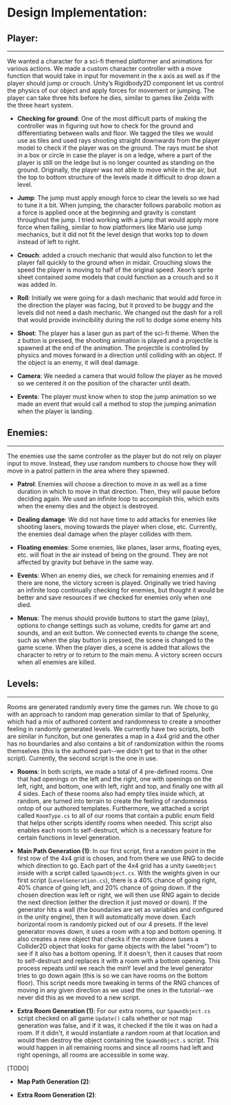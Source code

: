 # Design Implementation: 

## Player: 
-------------------------------------------------------------------------------------
We wanted a character for a sci-fi themed platformer and animations for various actions. We made a custom character controller with a move function that would take in input for movement in the x axis as well as if the player should jump or crouch. Unity’s Rigidbody2D component let us control the physics of our object and apply forces for movement or jumping. The player can take three hits before he dies, similar to games like Zelda with the three heart system.

 - **Checking for ground**: One of the most difficult parts of making the controller was in figuring out how to check for the ground and differentiating between walls and floor. We tagged the tiles we would use as tiles and used rays shooting straight downwards from the player model to check if the player was on the ground. The rays must be shot in a box or circle in case the player is on a ledge, where a part of the player is still on the ledge but is no longer counted as standing on the ground. Originally, the player was not able to move while in the air, but the top to bottom structure of the levels made it difficult to drop down a level. 
    
 - **Jump**: The jump must apply enough force to clear the levels so we had to tune it a bit. When jumping, the character follows parabolic motion as a force is applied once at the beginning and gravity is constant throughout the jump. I tried working with a jump that would apply more force when falling, similar to how platformers like Mario use jump mechanics, but it did not fit the level design that works top to down instead of left to right.
    
 - **Crouch**: added a crouch mechanic that would also function to let the player fall quickly to the ground when in midair. Crouching slows the speed the player is moving to half of the original speed. Xeon’s sprite sheet contained some models that could function as a crouch and so it was added in.
    
 - **Roll**: Initially we were going for a dash mechanic that would add force in the direction the player was facing, but it proved to be buggy and the levels did not need a dash mechanic. We changed out the dash for a roll that would provide invincibility during the roll to dodge some enemy hits
    
 - **Shoot**: The player has a laser gun as part of the sci-fi theme. When the z button is pressed, the shooting animation is played and a projectile is spawned at the end      of the animation. The projectile is controlled by physics and moves forward in a direction until colliding with an object. If the object is an enemy, it will deal damage. 
    
 - **Camera**: We needed a camera that would follow the player as he moved so we centered it on the position of the character until death.
    
 - **Events**: The player must know when to stop the jump animation so we made an event that would call a method to stop the jumping animation when the player is landing.

## Enemies: 
-------------------------------------------------------------------------------------
The enemies use the same controller as the player but do not rely on player input to move. Instead, they use random numbers to choose how they will move in a patrol pattern in the area where they spawned. 
    
 - **Patrol**: Enemies will choose a direction to move in as well as a time duration in which to move in that direction. Then, they will pause before deciding again. We used an infinite loop to accomplish this, which exits when the enemy dies and the object is destroyed.

 - **Dealing damage**: We did not have time to add attacks for enemies like shooting lasers, moving towards the player when close, etc. Currently, the enemies deal damage when the player collides with them.

 - **Floating enemies**: Some enemies, like planes, laser arms, floating eyes, etc. will float in the air instead of being on the ground. They are not affected by gravity but behave in the same way.
    
 - **Events**: When an enemy dies, we check for remaining enemies and if there are none, the victory screen is played. Originally we tried having an infinite loop continually checking for enemies, but thought it would be better and save resources if we checked for enemies only when one died.
    
 - **Menus**: The menus should provide buttons to start the game (play), options to change settings such as volume, credits for game art and sounds, and an exit button. We connected events to change the scene, such as when the play button is pressed, the scene is changed to the game scene. When the player dies, a scene is added that allows the character to retry or to return to the main menu. A victory screen occurs when all enemies are killed.

## Levels:
-------------------------------------------------------------------------------------
Rooms are generated randomly every time the games run. We chose to go with an approach to random map generation similar to that of Spelunky, which had a mix of authored content and randomness to create a smoother feeling in randomly generated levels. We currently have two scripts, both are similar in funciton, but one generates a map in a 4x4 grid and the other has no boundaries and also contains a bit of randomization within the rooms themselves (this is the authored part--we didn't get to that in the other script). Currently, the second script is the one in use.

 - **Rooms**: In both scripts, we made a total of 4 pre-defined rooms. One that had openings on the left and the right, one with openings on the left, right, and bottom, one with left, right and top, and finally one with all 4 sides. Each of these rooms also had empty tiles inside which, at random, are turned into terrain to create the feeling of randomness ontop of our authored templates. Furthermore, we attached a script called `RoomType.cs` to all of our rooms that contain a public enum field that helps other scripts identify rooms when needed. This script also enables each room to self-destruct, which is a necessary feature for certain functions in level generation.
 
 - **Main Path Generation (1)**: In our first script, first a random point in the first row of the 4x4 grid is chosen, and from there we use RNG to decide which direction to go. Each part of the 4x4 grid has a unity `GameObject` inside with a script called `SpawnObject.cs`. With the weights given in our first script (`LevelGeneration.cs`), there is a 40% chance of going right, 40% chance of going left, and 20% chance of going down. If the chosen direction was left or right, we will then use RNG again to decide the next direction (either the direction it just moved or down). If the generator hits a wall (the boundaries are set as variables and configured in the unity engine), then it will automatically move down. Each horizontal room is randomly picked out of our 4 presets. If the level generator moves down, it uses a room with a top and bottom opening. It also creates a new object that checks if the room above (uses a Collider2D object that looks for game objects with the label "room") to see if it also has a bottom opening. If it doesn't, then it causes that room to self-destruct and replaces it with a room with a bottom opening. This process repeats until we reach the minY level and the level generator tries to go down again (this is so we can have rooms on the bottom floor). This script needs more tweaking in terms of the RNG chances of moving in any given direction as we used the ones in the tutorial--we never did this as we moved to a new script.

 - **Extra Room Generation (1)**: For our extra rooms, our `SpawnObject.cs` script checked on all game `Update()` calls whether or not map generation was false, and if it was, it checked if the tile it was on had a room. If it didn't, it would instantiate a random room at that location and would then destroy the object containing the `SpawnObject.s` script. This would happen in all remaining rooms and since all rooms had left and right openings, all rooms are accessible in some way.

[TODO]

 - **Map Path Generation (2)**:
 
 - **Extra Room Generation (2)**:
